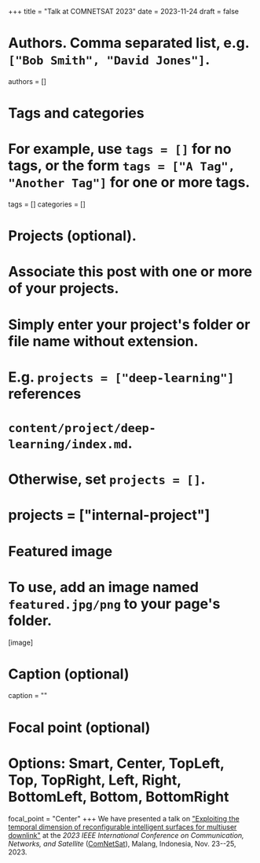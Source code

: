 +++
title = "Talk at COMNETSAT 2023"
date = 2023-11-24
draft = false

# Authors. Comma separated list, e.g. `["Bob Smith", "David Jones"]`.
authors = []

# Tags and categories
# For example, use `tags = []` for no tags, or the form `tags = ["A Tag", "Another Tag"]` for one or more tags.
tags = []
categories = []

# Projects (optional).
#   Associate this post with one or more of your projects.
#   Simply enter your project's folder or file name without extension.
#   E.g. `projects = ["deep-learning"]` references
#   `content/project/deep-learning/index.md`.
#   Otherwise, set `projects = []`.
# projects = ["internal-project"]

# Featured image
# To use, add an image named `featured.jpg/png` to your page's folder.
[image]
  # Caption (optional)
  caption = ""

  # Focal point (optional)
  # Options: Smart, Center, TopLeft, Top, TopRight, Left, Right, BottomLeft, Bottom, BottomRight
  focal_point = "Center"
+++
We have presented a talk on
["Exploiting the temporal dimension of reconfigurable intelligent surfaces for multiuser downlink"](/publication/verde-comnetsat-2023/)
at the *2023 IEEE International Conference on Communication, Networks, and Satellite* ([ComNetSat]),
Malang, Indonesia, Nov. 23--25, 2023.


[ComNetSat]: https://comnetsat.org